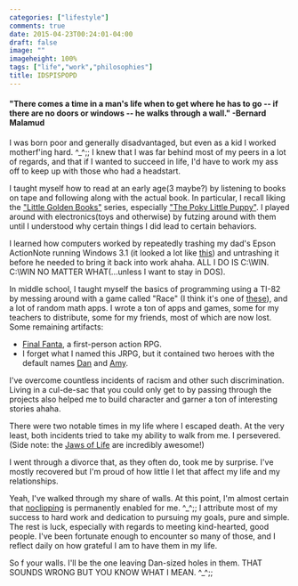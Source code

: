 ```yaml
---
categories: ["lifestyle"]
comments: true
date: 2015-04-23T00:24:01-04:00
draft: false
image: ""
imageheight: 100%
tags: ["life","work","philosophies"]
title: IDSPISPOPD
---
```


#### "There comes a time in a man's life when to get where he has to go -- if there are no doors or windows -- he walks through a wall." -Bernard Malamud

I was born poor and generally disadvantaged, but even as a kid I worked motherf'ing hard. ^_^;;<!--more--> I knew that I was far behind most of my peers in a lot of regards, and that if I wanted to succeed in life, I'd have to work my ass off to keep up with those who had a headstart. 

I taught myself how to read at an early age(3 maybe?) by listening to books on tape and following along with the actual book. In particular, I recall liking the ["Little Golden Books"](http://www.randomhousekids.com/brand/little-golden-books/) series, especially ["The Poky Little Puppy"](https://en.wikipedia.org/wiki/The_Poky_Little_Puppy). I played around with electronics(toys and otherwise) by futzing around with them until I understood why certain things I did lead to certain behaviors.

I learned how computers worked by repeatedly trashing my dad's Epson ActionNote running Windows 3.1 (it looked a lot like [this](http://www.acrpc.net/epson-actionnote-4slc33/)) and untrashing it before he needed to bring it back into work ahaha. ALL I DO IS C:\WIN. C:\WIN NO MATTER WHAT(...unless I want to stay in DOS).

In middle school, I taught myself the basics of programming using a TI-82 by messing around with a game called "Race" (I think it's one of [these](http://www.ticalc.org/pub/82/basic/games/arcade/racing/)), and a lot of random math apps. I wrote a ton of apps and games, some for my teachers to distribute, some for my friends, most of which are now lost. Some remaining artifacts:

   * [Final Fanta](http://www.drunkenarts.com/images/random/ffanta.jpg), a first-person action RPG.
   * I forget what I named this JRPG, but it contained two heroes with the default names [Dan](http://www.drunkenarts.com/images/random/statdan.jpg) and [Amy](http://www.drunkenarts.com/images/random/statamy.jpg).

I've overcome countless incidents of racism and other such discrimination. Living in a cul-de-sac that you could only get to by passing through the projects also helped me to build character and garner a ton of interesting stories ahaha.

There were two notable times in my life where I escaped death. At the very least, both incidents tried to take my ability to walk from me. I persevered. (Side note: the [Jaws of Life](https://en.wikipedia.org/wiki/Hydraulic_rescue_tools) are incredibly awesome!)

I went through a divorce that, as they often do, took me by surprise. I've mostly recovered but I'm proud of how little I let that affect my life and my relationships.

Yeah, I've walked through my share of walls. At this point, I'm almost certain that [noclipping](https://en.wikipedia.org/wiki/Noclip_mode) is permanently enabled for me. ^_^;; I attribute most of my success to hard work and dedication to pursuing my goals, pure and simple. The rest is luck, especially with regards to meeting kind-hearted, good people. I've been fortunate enough to encounter so many of those, and I reflect daily on how grateful I am to have them in my life.

So f your walls. I'll be the one leaving Dan-sized holes in them. THAT SOUNDS WRONG BUT YOU KNOW WHAT I MEAN. ^_^;;